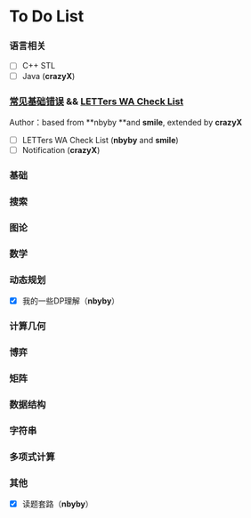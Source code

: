 # To Do List

### 语言相关

* [ ] C++ STL
* [ ] Java \(**crazyX**\)

### [常见基础错误](/chang-jian-ji-chu-cuo-wu-andand-letters-wa-check-list.md) && [LETTers WA Check List](/chang-jian-ji-chu-cuo-wu-andand-letters-wa-check-list/letters-wa-check-list.md)

Author：based from **nbyby **and **smile**, extended by **crazyX**

* [ ] LETTers WA Check List \(**nbyby** and **smile**\)
* [ ] Notification \(**crazyX**\)

### 基础

### 搜索

### 图论

### 数学

### 动态规划

* [x] 我的一些DP理解（**nbyby**）

### 计算几何

### 博弈

### 矩阵

### 数据结构

### 字符串

### 多项式计算

### 其他

* [x] 读题套路（**nbyby**）

